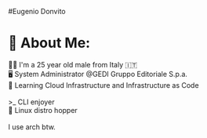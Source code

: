 #Eugenio Donvito

# 💫 About Me:
👱‍♂️ I'm a 25 year old male from Italy 🇮🇹<br>🖥️ System Administrator @GEDI Gruppo Editoriale S.p.a.<br>📖 Learning Cloud Infrastructure and Infrastructure as Code<br><br>>_ CLI enjoyer<br>🐧 Linux distro hopper<br><br>I use arch btw.<br><br><br>
